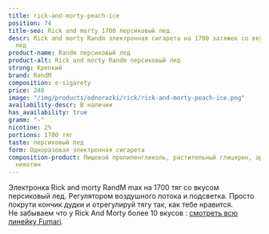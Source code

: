 ```yaml
---
title: rick-and-morty-peach-ice
position: 74
title-seo: Rick and morty 1700 персиковый лед
descr: Rick and morty Randm электронная сигарета на 1700 затяжек со вкусом персиковый
  лед
product-name: Randm персиковый лед
product-alt: Rick and morty Randm персиковый лед
strong: Крепкий
brand: RandM
composition: e-sigarety
price: 240
image: "/img/products/odnorazki/rick/rick-and-morty-peach-ice.png"
availability-descr: В наличии
has_availability: true
gramm: "-"
nicotine: 2%
portions: 1700 тяг
taste: персиковый лед
form: Одноразовая электронная сигарета
composition-product: Пищевой пропиленгликоль, растительный глицерин, ароматизатор,
  никотин
---
```


Электронка Rick and morty ️RandM max на 1700 тяг со вкусом персиковый лед. Регулятором воздушного потока и подсветка. Просто покрути кончик дудки и отрегулируй тягу так, как тебе нравится.<br>
Не забываем что у Rick And Morty более 10 вкусов : [смотреть всю линейку Fumari](/pods-rick-and-morty).
